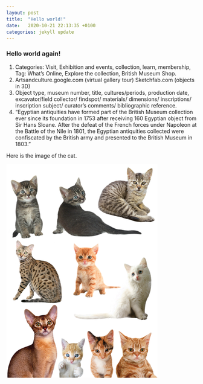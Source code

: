 ```yaml
---
layout: post
title:  "Hello world!"
date:   2020-10-21 22:13:35 +0100
categories: jekyll update
---
```


### Hello world again!

1.	Categories: Visit, Exhibition and events, collection, learn, membership, 
Tag: What’s Online, Explore the collection, British Museum Shop.
2.	Artsandculture.google.com (virtual gallery tour)
Sketchfab.com (objects in 3D)
3.	Object type, museum number, title, cultures/periods, production date, excavator/field collector/ findspot/ materials/ dimensions/ inscriptions/ inscription subject/ curator’s comments/ bibliographic reference.
4.	“Egyptian antiquities have formed part of the British Museum collection ever since its foundation in 1753 after receiving 160 Egyptian object from Sir Hans Sloane. After the defeat of the French forces under Napoleon at the Battle of the Nile in 1801, the Egyptian antiquities collected were confiscated by the British army and presented to the British Museum in 1803.”

Here is the image of the cat. 
  
![](media/cats.png)

